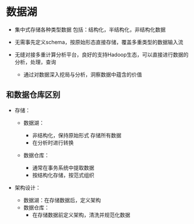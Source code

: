 # 数据湖
- 集中式存储各种类型数据 包括：结构化，半结构化，非结构化数据

- 无需事先定义schema，按原始形态直接存储，覆盖多重类型的数据输入流

- 无缝对接多重计算分析平台，良好的支持Hadoop生态，可以直接进行数据的分析，处理，查询
  - 通过对数据深入挖局与分析，洞察数据中蕴含的价值

## 和数据仓库区别
- 存储：
  - 数据湖：
    - 非结构化，保持原始形式 存储所有数据
    - 在分析时进行转换

  - 数据仓库：
    - 通常在事务系统中提取数据
    - 按结构化存储，按范式组织

- 架构设计：
  - 数据湖：在存储数据后，定义架构
  - 数据仓库：
    - 在存储数据前定义架构，清洗并规范化数据
